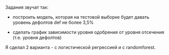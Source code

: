 Задания звучат так:
- построить модель, которая на тестовой выборке будет давать уровень дефолтов def не более 3,5%

- сделать график зависимости уровня одобрения от уровня отсечения (т.е. уровня дефолтов)


Я сделал 2 варианта - с логистической регрессией и с randomforest.